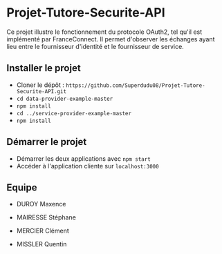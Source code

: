 # Projet-Tutore-Securite-API

Ce projet illustre le fonctionnement du protocole OAuth2, tel qu'il est implémenté par FranceConnect. Il permet d'observer les échanges ayant lieu entre le fournisseur d'identité et le fournisseur de service.

## Installer le projet

* Cloner le dépôt : `https://github.com/Superdudu08/Projet-Tutore-Securite-API.git`
* `cd data-provider-example-master`
* `npm install`
* `cd ../service-provider-example-master`
* `npm install`

## Démarrer le projet

* Démarrer les deux applications avec `npm start`
* Accéder à l'application cliente sur `localhost:3000`

## Equipe

* DUROY Maxence
* MAIRESSE Stéphane
* MERCIER Clément 


* MISSLER Quentin
